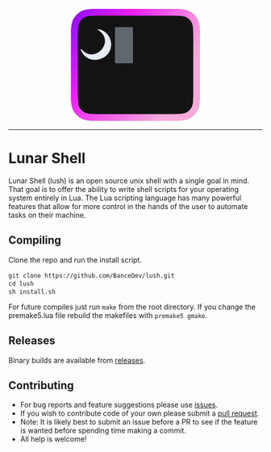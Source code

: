 <p align="center">
  <img width="256" height=auto src="https://github.com/BanceDev/lush/blob/main/logo.png">
</p>

---

# Lunar Shell

Lunar Shell (lush) is an open source unix shell with a single goal in mind. That goal is to offer the ability to write shell scripts for your operating system entirely in Lua. The Lua scripting language has many powerful features that allow for more control in the hands of the user to automate tasks on their machine.

## Compiling

Clone the repo and run the install script.

```
git clone https://github.com/BanceDev/lush.git
cd lush
sh install.sh
```

For future compiles just run ```make``` from the root directory. If you change the premake5.lua file rebuild the makefiles with ```premake5 gmake```.

## Releases

Binary builds are available from [releases](https://github.com/BanceDev/lush/releases).

## Contributing

- For bug reports and feature suggestions please use [issues](https://github.com/BanceDev/lush/issues).
- If you wish to contribute code of your own please submit a [pull request](https://github.com/BanceDev/lush/pulls).
- Note: It is likely best to submit an issue before a PR to see if the feature is wanted before spending time making a commit.
- All help is welcome!

